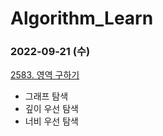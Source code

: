 # Algorithm_Learn
### 2022-09-21 (수)
[2583. 영역 구하기](https://www.acmicpc.net/problem/2583)
- 그래프 탐색
- 깊이 우선 탐색
- 너비 우선 탐색
